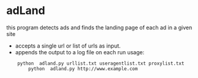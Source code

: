 # adLand
this program detects ads and finds the landing page of each ad in a given site
- accepts a single url or list of urls as input.
- appends the output to a log file on each run
usage:

``` {r, engine='bash', count_lines}
	python  adland.py urllist.txt useragentlist.txt proxylist.txt
        python  adland.py http://www.example.com
```
